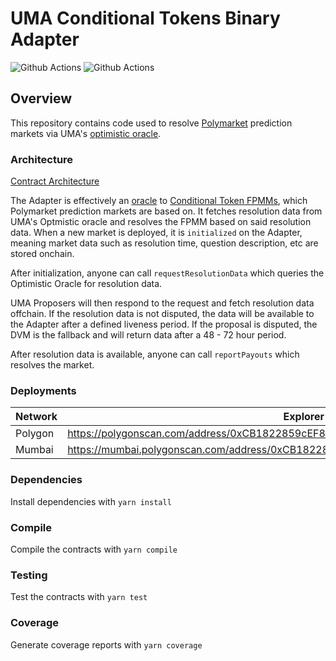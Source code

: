 # UMA Conditional Tokens Binary Adapter

![Github Actions](https://github.com/Polymarket/uma-conditional-tokens-adapter/workflows/Tests/badge.svg)
![Github Actions](https://github.com/Polymarket/uma-conditional-tokens-adapter/workflows/Lint/badge.svg)

## Overview

This repository contains code used to resolve [Polymarket](https://polymarket.com/) prediction markets via UMA's [optimistic oracle](https://docs.umaproject.org/oracle/optimistic-oracle-interface).


### Architecture

[Contract Architecture](./docs/adapter.png)

The Adapter is effectively an [oracle](https://github.com/gnosis/conditional-tokens-contracts/blob/master/contracts/ConditionalTokens.sol#L65) to [Conditional Token FPMMs](https://docs.gnosis.io/conditionaltokens/), which Polymarket prediction markets are based on. It fetches resolution data from UMA's Optmistic oracle and resolves the FPMM based on said resolution data. When a new market is deployed, it is `initialized` on the Adapter, meaning market data such as resolution time, question description, etc are stored onchain.

After initialization, anyone can call `requestResolutionData` which queries the Optimistic Oracle for resolution data.

UMA Proposers will then respond to the request and fetch resolution data offchain. If the resolution data is not disputed, the data will be available to the Adapter after a defined liveness period. If the proposal is disputed, the DVM is the fallback and will return data after a 48 - 72 hour period.
     
After resolution data is available, anyone can call `reportPayouts` which resolves the market.

### Deployments

| Network          | Explorer                                                                          |
| ---------------- | --------------------------------------------------------------------------------- |
| Polygon          | https://polygonscan.com/address/0xCB1822859cEF82Cd2Eb4E6276C7916e692995130        |
| Mumbai           | https://mumbai.polygonscan.com/address/0xCB1822859cEF82Cd2Eb4E6276C7916e692995130 |


### Dependencies

Install dependencies with `yarn install`


### Compile

Compile the contracts with `yarn compile`


### Testing

Test the contracts with `yarn test`

### Coverage

Generate coverage reports with `yarn coverage`
